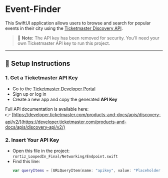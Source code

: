 # Event-Finder

This SwiftUI application allows users to browse and search for popular events in their city using the [Ticketmaster Discovery API](https://developer.ticketmaster.com/products-and-docs/apis/discovery-api/v2/).

> 🚨 **Note:** The API key has been removed for security. You'll need your own Ticketmaster API key to run this project.

---

## 🔧 Setup Instructions

### 1. Get a Ticketmaster API Key
- Go to the [Ticketmaster Developer Portal](https://developer.ticketmaster.com/)
- Sign up or log in
- Create a new app and copy the generated **API Key**

Full API documentation is available here:  
👉 [https://developer.ticketmaster.com/products-and-docs/apis/discovery-api/v2/](https://developer.ticketmaster.com/products-and-docs/apis/discovery-api/v2/)

### 2. Insert Your API Key
- Open this file in the project:  
  `rortiz_LoopedIn_Final/Networking/Endpoint.swift`
- Find this line:
  ```swift
  var queryItems = [URLQueryItem(name: "apikey", value: "Placeholder API Key")]
